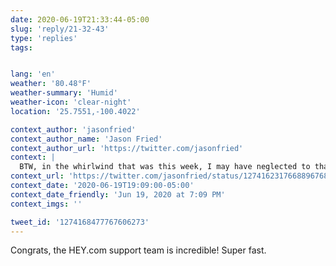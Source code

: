 ```yaml
---
date: 2020-06-19T21:33:44-05:00
slug: 'reply/21-32-43'
type: 'replies'
tags:


lang: 'en'
weather: '80.48°F'
weather-summary: 'Humid'
weather-icon: 'clear-night'
location: '25.7551,-100.4022'

context_author: 'jasonfried'
context_author_name: 'Jason Fried'
context_author_url: 'https://twitter.com/jasonfried'
context: |
  BTW, in the whirlwind that was this week, I may have neglected to thank everyone for their incredible support. WOW, never ever been through a week like this. Massively popular product release, battling an existential threat to our business, hundreds of DMs + emails. TYTY ❤️
context_url: 'https://twitter.com/jasonfried/status/1274162317668896768?s=12'
context_date: '2020-06-19T19:09:00-05:00'
context_date_friendly: 'Jun 19, 2020 at 7:09 PM'
context_imgs: ''

tweet_id: '1274168477767606273'
---
```

Congrats, the HEY.com support team is incredible! Super fast.